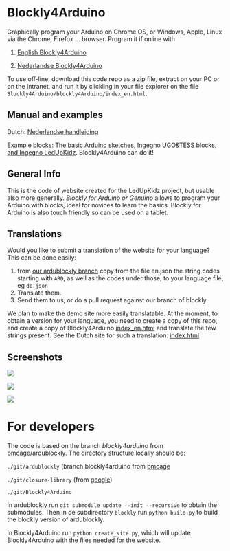 # Blockly4Arduino

Graphically program your Arduino on Chrome OS, or Windows, Apple, Linux via the Chrome, Firefox ... browser. Program it if online with

1. [English Blockly4Arduino](http://ingegno.be/Manuals/Blockly4Arduino/blockly4Arduino/index_en.html)

2. [Nederlandse Blockly4Arduino](http://ingegno.be/Manuals/Blockly4Arduino/blockly4Arduino/index.html)

To use off-line, download this code repo as a zip file, extract on your PC or on the Intranet, and run it by clickling in your file explorer on the file `Blockly4Arduino/blockly4Arduino/index_en.html`.

## Manual and examples

Dutch: [Nederlandse handleiding](http://ingegno.be/01-blockly-4-arduino/)

Example blocks: [The basic Arduino sketches, Ingegno UGO&TESS blocks, and Ingegno LedUpKidz](http://ingegno.be/01-blockly-4-arduino/#Voorbeeld_blok_sketches). Blockly4Arduino can do it!

## General Info

This is the code of website created for the LedUpKidz project, but usable also more generally.
*Blockly for Arduino or Genuino* allows to program your Arduino with blocks, ideal for novices to learn the basics. Blockly for Arduino is also touch friendly so can be used on a tablet.

## Translations
Would you like to submit a translation of the website for your language? This can be done easily:

1. from [our ardublockly branch](https://github.com/bmcage/ardublockly/tree/blockly4arduino/blockly/msg/json) copy from the file en.json the string codes starting with `ARD`, as well as the codes under those, to your language file, eg `de.json`
2. Translate them. 
3. Send them to us, or do a pull request against our branch of blockly.

We plan to make the demo site more easily translatable. At the moment, to obtain a version for your language, you need to create a copy of this repo, and create a copy of Blockly4Arduino [index_en.html](https://github.com/ingegno/Blockly4Arduino/blob/master/Blockly4Arduino/demos/blocklyduino/index_en.html) and translate the few strings present. See the Dutch site for such a translation: [index.html](https://github.com/ingegno/Blockly4Arduino/blob/master/Blockly4Arduino/demos/blocklyduino/index.html).


## Screenshots

![](https://github.com/ingegno/Blockly4Arduino/blob/master/doc/blockly_ex1.png?raw=true)

![](https://github.com/ingegno/Blockly4Arduino/blob/master/doc/blockly_ex2.png?raw=true)

![](https://github.com/ingegno/Blockly4Arduino/blob/master/doc/blockly_ex3.png?raw=true)

# For developers

The code is based on the branch *blockly4arduino* from [bmcage/ardublockly](https://github.com/bmcage/ardublockly). The directory structure locally should be:

`./git/ardublockly` (branch blockly4arduino from [bmcage](https://github.com/bmcage/ardublockly)

`./git/closure-library` (from [google](https://github.com/google/closure-library))

`./git/Blockly4Arduino`

In ardublockly run `git submodule update --init --recursive` to obtain the submodules. Then in de subdirectory `blockly` run `python build.py` to build the blockly version of ardublockly. 

In Blockly4Arduino run `python create_site.py`, which will update Blockly4Arduino with the files needed for the website.

